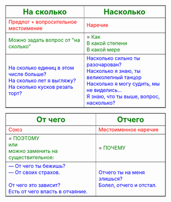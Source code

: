 <style>
green { color: green }
blue { color: blue }
navy { color: navy }
red { color: red }

</style>

<table style="width:100%" border = 1>
  <thead>
    <tr>
      <th><font size = 5><green>На сколько</green></font size> </th>
      <th><font size = 5><green>Насколько</font size> </green></th>
    </tr>
  </thead>
  <tbody>
    <tr>
      <td><red>Предлог + вопросительное местоимение</red></td>
      <td><red>Наречие</red></td>
    </tr>
    <tr>
      <td><green>Можно задать вопрос от "на сколько"</green></td>
      <td>= <green>Как </br>
      В какой степени </br>
      В какой мере</green></td>
    </tr>
    <tr>
      <td><blue>На сколько единиц в этом числе больше?</br>  
      На сколько лет я выгляжу?</br>     
      На сколько кусков резать торт?</blue></td>
      <td><blue>Насколько сильно ты разочарован? </br>
      Насколько я знаю, ты великолепный танцор</br>
      Насколько я могу судить, мы не виделись...</br>
      Я знаю, что ты выше, вопрос, насколько?</blue></td>
    </tr>
    
  </tbody>
</table>



<table style="width:100%" border = 1>
  <thead>
    <tr>
      <th><font size = 5><green>От чего</font size> </green></th>
      <th><font size = 5><green>Отчего</font size></green> </th>
    </tr>
  </thead>
  <tbody>
    <tr>
      <td><red>Союз</red></td>
      <td><red>Местоименное наречие</red></td>
    </tr>
    <tr>
      <td>= <green>ПОЭТОМУ</br>
      или </br>
      можно заменить на существительное:</green></td>
      <td>= <green>ПОЧЕМУ</green></td>
    </tr>
    <tr>
      <td><blue>— От чего ты бежишь? </br>
      — От своих страхов.</br></br>
      От чего это зависит?</br>
      Есть от чего впасть в отчаяние.</blue></td>
      <td><blue>Отчего ты на меня злишься? </br>
      Болел, отчего и отстал.<blue/></td>
    </tr>
  </tbody>
</table>